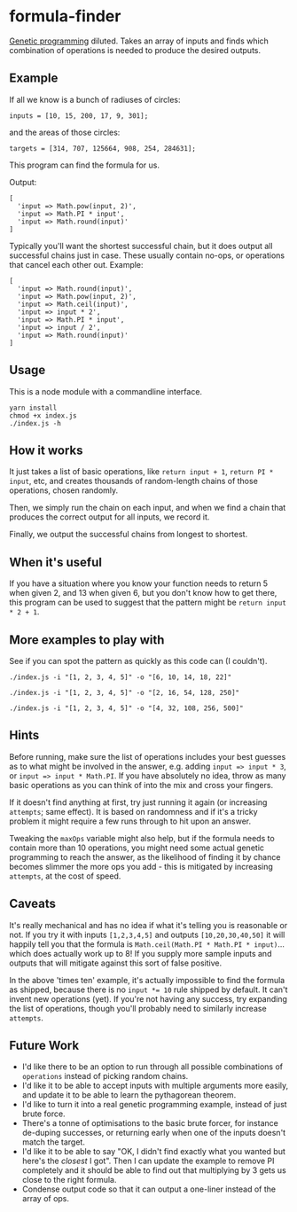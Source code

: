 # formula-finder
[Genetic programming](https://en.wikipedia.org/wiki/Genetic_programming) diluted. Takes an array of inputs and finds which combination of operations is needed to produce the desired outputs.

## Example

If all we know is a bunch of radiuses of circles:

`inputs = [10, 15, 200, 17, 9, 301];`

and the areas of those circles:

`targets = [314, 707, 125664, 908, 254, 284631];`

This program can find the formula for us.

Output:

```
[
  'input => Math.pow(input, 2)',
  'input => Math.PI * input',
  'input => Math.round(input)'
]
```

Typically you'll want the shortest successful chain, but it does output all successful chains just in case. These usually contain no-ops, or operations that cancel each other out. Example:

```
[
  'input => Math.round(input)',
  'input => Math.pow(input, 2)',
  'input => Math.ceil(input)',
  'input => input * 2',
  'input => Math.PI * input',
  'input => input / 2',
  'input => Math.round(input)'
]
```

## Usage

This is a node module with a commandline interface.

```
yarn install
chmod +x index.js
./index.js -h
```

## How it works

It just takes a list of basic operations, like `return input + 1`, `return PI * input`, etc, and creates thousands of random-length chains of those operations, chosen randomly.

Then, we simply run the chain on each input, and when we find a chain that produces the correct output for all inputs, we record it.

Finally, we output the successful chains from longest to shortest.

## When it's useful

If you have a situation where you know your function needs to return 5 when given 2, and 13 when given 6, but you don't know how to get there, this program can be used to suggest that the pattern might be `return input * 2 + 1`.

## More examples to play with

See if you can spot the pattern as quickly as this code can (I couldn't).

`./index.js -i "[1, 2, 3, 4, 5]" -o "[6, 10, 14, 18, 22]"`

`./index.js -i "[1, 2, 3, 4, 5]" -o "[2, 16, 54, 128, 250]"`

`./index.js -i "[1, 2, 3, 4, 5]" -o "[4, 32, 108, 256, 500]"`

## Hints

Before running, make sure the list of operations includes your best guesses as to what might be involved in the answer, e.g. adding `input => input * 3`, or `input => input * Math.PI`. If you have absolutely no idea, throw as many basic operations as you can think of into the mix and cross your fingers.

If it doesn't find anything at first, try just running it again (or increasing `attempts`; same effect). It is based on randomness and if it's a tricky problem it might require a few runs through to hit upon an answer.

Tweaking the `maxOps` variable might also help, but if the formula needs to contain more than 10 operations, you might need some actual genetic programming to reach the answer, as the likelihood of finding it by chance becomes slimmer the more ops you add - this is mitigated by increasing `attempts`, at the cost of speed.

## Caveats

It's really mechanical and has no idea if what it's telling you is reasonable or not. If you try it with inputs `[1,2,3,4,5]` and outputs `[10,20,30,40,50]` it will happily tell you that the formula is `Math.ceil(Math.PI * Math.PI * input)`... which does actually work up to 8! If you supply more sample inputs and outputs that will mitigate against this sort of false positive.

In the above 'times ten' example, it's actually impossible to find the formula as shipped, because there is no `input *= 10` rule shipped by default. It can't invent new operations (yet). If you're not having any success, try expanding the list of operations, though you'll probably need to similarly increase `attempts`.


## Future Work

* I'd like there to be an option to run through all possible combinations of `operations` instead of picking random chains.
* I'd like it to be able to accept inputs with multiple arguments more easily, and update it to be able to learn the pythagorean theorem.
* I'd like to turn it into a real genetic programming example, instead of just brute force.
* There's a tonne of optimisations to the basic brute forcer, for instance de-duping successes, or returning early when one of the inputs doesn't match the target.
* I'd like it to be able to say "OK, I didn't find exactly what you wanted but here's the *closest* I got". Then I can update the example to remove PI completely and it should be able to find out that multiplying by 3 gets us close to the right formula.
* Condense output code so that it can output a one-liner instead of the array of ops.
